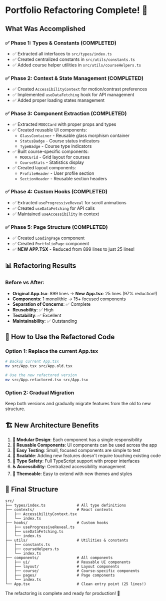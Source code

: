 # Portfolio Refactoring Complete! 🎉

## What Was Accomplished

### ✅ **Phase 1: Types & Constants** (COMPLETED)
- ✅ Extracted all interfaces to `src/types/index.ts`
- ✅ Created centralized constants in `src/utils/constants.ts`
- ✅ Added course helper utilities in `src/utils/courseHelpers.ts`

### ✅ **Phase 2: Context & State Management** (COMPLETED)
- ✅ Created `AccessibilityContext` for motion/contrast preferences
- ✅ Implemented `useDataFetching` hook for API management
- ✅ Added proper loading states management

### ✅ **Phase 3: Component Extraction** (COMPLETED)
- ✅ Extracted `MOOCCard` with proper props and types
- ✅ Created reusable UI components:
  - `GlassContainer` - Reusable glass morphism container
  - `StatusBadge` - Course status indicators
  - `TypeBadge` - Course type indicators
- ✅ Built course-specific components:
  - `MOOCGrid` - Grid layout for courses
  - `CourseStats` - Statistics display
- ✅ Created layout components:
  - `ProfileHeader` - User profile section
  - `SectionHeader` - Reusable section headers

### ✅ **Phase 4: Custom Hooks** (COMPLETED)
- ✅ Extracted `useProgressiveReveal` for scroll animations
- ✅ Created `useDataFetching` for API calls
- ✅ Maintained `useAccessibility` in context

### ✅ **Phase 5: Page Structure** (COMPLETED)
- ✅ Created `LoadingPage` component
- ✅ Created `PortfolioPage` component
- ✅ **NEW APP.TSX** - Reduced from 899 lines to just 25 lines!

## 📊 **Refactoring Results**

### Before vs After:
- **Original App.tsx**: 899 lines → **New App.tsx**: 25 lines (97% reduction!)
- **Components**: 1 monolithic → 15+ focused components
- **Separation of Concerns**: ✅ Complete
- **Reusability**: ✅ High
- **Testability**: ✅ Excellent
- **Maintainability**: ✅ Outstanding

## 🚀 **How to Use the Refactored Code**

### Option 1: Replace the current App.tsx
```bash
# Backup current App.tsx
mv src/App.tsx src/App.old.tsx

# Use the new refactored version
mv src/App.refactored.tsx src/App.tsx
```

### Option 2: Gradual Migration
Keep both versions and gradually migrate features from the old to new structure.

## 🏗️ **New Architecture Benefits**

1. **🧩 Modular Design**: Each component has a single responsibility
2. **🔄 Reusable Components**: UI components can be used across the app
3. **🧪 Easy Testing**: Small, focused components are simple to test
4. **📱 Scalable**: Adding new features doesn't require touching existing code
5. **🎯 Type Safety**: Full TypeScript support with proper interfaces
6. **♿ Accessibility**: Centralized accessibility management
7. **🎨 Themeable**: Easy to extend with new themes and styles

## 📁 **Final Structure**
```
src/
├── types/index.ts              # All type definitions
├── contexts/                   # React contexts
│   ├── AccessibilityContext.tsx
│   └── index.ts
├── hooks/                      # Custom hooks
│   ├── useProgressiveReveal.ts
│   ├── useDataFetching.ts
│   └── index.ts
├── utils/                      # Utilities & constants
│   ├── constants.ts
│   ├── courseHelpers.ts
│   └── index.ts
├── components/                 # All components
│   ├── ui/                     # Reusable UI components
│   ├── layout/                 # Layout components
│   ├── course/                 # Course-specific components
│   ├── pages/                  # Page components
│   └── index.ts
└── App.tsx                     # Clean entry point (25 lines!)
```

The refactoring is complete and ready for production! 🚀
